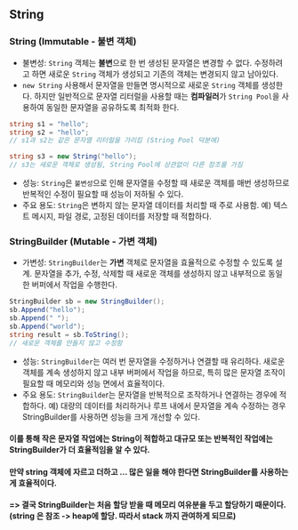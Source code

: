 ## String

### String (Immutable - 불변 객체)
- 불변성: `String` 객체는 **불변**으로 한 번 생성된 문자열은 변경할 수 없다. 수정하려고 하면 새로운 `String` 객체가 생성되고 기존의 객체는 변경되지 않고 남아있다.
- `new String` 사용해서 문자열을 만들면 명시적으로 새로운 `String` 객체를 생성한다. 하지만 일반적으로 문자열 리터럴을 사용할 때는 **컴파일러**가 `String Pool`을 사용하여 동일한 문자열을 공유하도록 최적화 한다.

```C#
string s1 = "hello";
string s2 = "hello";
// s1과 s2는 같은 문자열 리터럴을 가리킴 (String Pool 덕분에)

string s3 = new String("hello");
// s3는 새로운 객체로 생성됨, String Pool에 상관없이 다른 참조를 가짐
```

- 성능: `String`은 `불변성`으로 인해 문자열을 수정할 때 새로운 객체를 매번 생성하므로 반복적인 수정이 필요할 때 성능이 저하될 수 있다.
- 주요 용도: `String`은 변하지 않는 문자열 데이터를 처리할 때 주로 사용함. 예) 텍스트 메시지, 파일 경로, 고정된 데이터를 저장할 때 적합하다.



### StringBuilder (Mutable - 가변 객체)
- 가변성: `StringBuilder`는 **가변** 객체로 문자열을 효율적으로 수정할 수 있도록 설계. 문자열을 추가, 수정, 삭제할 때 새로운 객체를 생성하지 않고 내부적으로 동일한 버퍼에서 작업을 수행한다.

```C#
StringBuilder sb = new StringBuilder();
sb.Append("hello");
sb.Append(" ");
sb.Append("world");
string result = sb.ToString();
// 새로운 객체를 만들지 않고 수정함
```

- 성능: `StringBuilder`는 여러 번 문자열을 수정하거나 연결할 때 유리하다. 새로운 객체를 계속 생성하지 않고 내부 버퍼에서 작업을 하므로, 특히 많은 문자열 조작이 필요할 때 메모리와 성능 면에서 효율적이다.
- 주요 용도: `StringBuilde`r는 문자열을 반복적으로 조작하거나 연결하는 경우에 적합하다. 예) 대량의 데이터를 처리하거나 루프 내에서 문자열을 계속 수정하는 경우 StringBuilder를 사용하면 성능을 크게 개선할 수 있다.


#### 이를 통해 작은 문자열 작업에는 String이 적합하고 대규모 또는 반복적인 작업에는 StringBuilder가 더 효율적임을 알 수 있다.

#### 만약 string 객체에 자르고 더하고 ... 많은 일을 해야 한다면 StringBuilder를 사용하는게 효율적이다.
#### => 결국 StringBuilder는 처음 할당 받을 때 메모리 여유분을 두고 할당하기 때문이다. (string 은 참조 -> heap에 할당. 따라서 stack 까지 관여하게 되므로)

